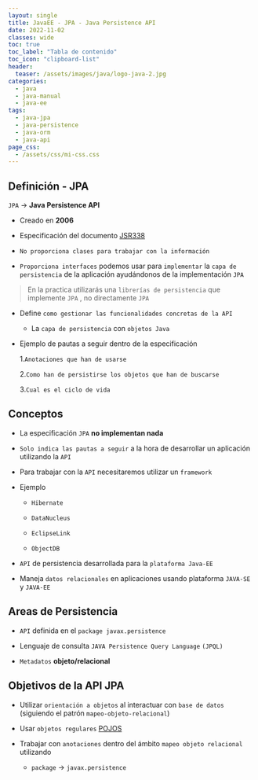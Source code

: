 ```yaml
---
layout: single
title: JavaEE - JPA - Java Persistence API
date: 2022-11-02
classes: wide
toc: true
toc_label: "Tabla de contenido"
toc_icon: "clipboard-list"
header:
  teaser: /assets/images/java/logo-java-2.jpg
categories:
  - java
  - java-manual
  - java-ee
tags:
  - java-jpa
  - java-persistence
  - java-orm
  - java-api
page_css:
  - /assets/css/mi-css.css
---
```


## Definición - JPA

 ``JPA`` → **Java Persistence API**

* Creado en **2006**

* Especificación del documento [JSR338](https://jcp.org/aboutJava/communityprocess/mrel/jsr338/index.html)

* ``No proporciona clases para trabajar con la información``

* ``Proporciona interfaces`` podemos usar para ``implementar`` la ``capa de persistencia`` de la aplicación ayudándonos de la implementación ``JPA``

> En la practica utilizarás una ``librerías de persistencia`` que implemente ``JPA`` , no directamente ``JPA``  

* Define ``como gestionar las funcionalidades concretas de la API`` 
  * La ``capa de persistencia`` con ``objetos Java``

* Ejemplo de pautas a seguir dentro de la especificación

  1.``Anotaciones que han de usarse``
  
  2.``Como han de persistirse los objetos que han de buscarse``
  
  3.``Cual es el ciclo de vida``

## Conceptos

* La especificación ``JPA`` **no implementan nada**

* ``Solo indica las pautas a seguir`` a la hora de desarrollar un aplicación utilizando la ``API``
  
* Para trabajar con la ``API`` necesitaremos utilizar un ``framework``

* Ejemplo

  * ``Hibernate``
  
  * ``DataNucleus``
  
  * ``EclipseLink``
  
  * ``ObjectDB``

* ``API`` de persistencia desarrollada para la ``plataforma Java-EE``

* Maneja ``datos relacionales`` en aplicaciones usando plataforma ``JAVA-SE`` y ``JAVA-EE``

## Areas de Persistencia

* ``API`` definida en el ``package javax.persistence``

* Lenguaje de consulta ``JAVA Persistence Query Language`` ``(JPQL)``

* ``Metadatos`` **objeto/relacional**

## Objetivos de la API JPA

* Utilizar ``orientación a objetos`` al interactuar con ``base de datos`` (siguiendo el patrón ``mapeo-objeto-relacional``)

* Usar ``objetos regulares`` [POJOS](https://rvsweb.github.io/rvs.github.io/java/java-manual/java-ee/java-pojo/)

* Trabajar con ``anotaciones`` dentro del ámbito ``mapeo objeto relacional`` utilizando
  
  * ``package`` → ``javax.persistence``
